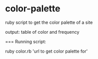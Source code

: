 color-palette
=============

ruby script to get the color palette of a site

output: table of color and frequency

=== Running script:

ruby color.rb 'url to get color palette for'